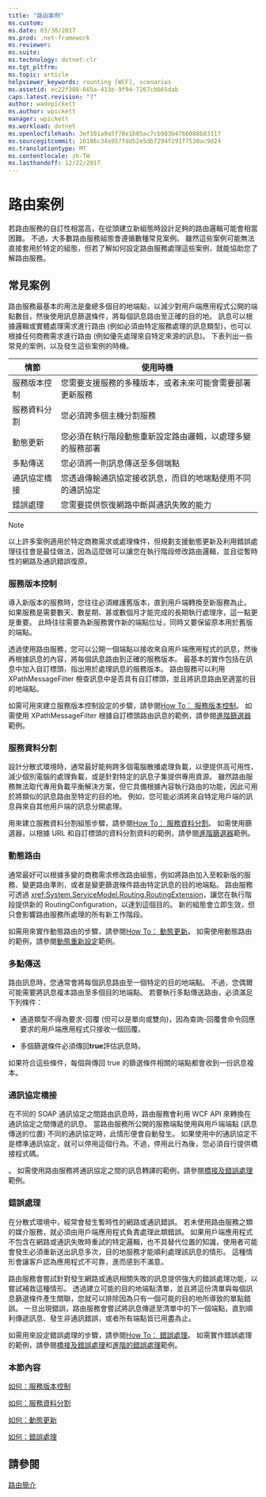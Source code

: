 ```yaml
---
title: "路由案例"
ms.custom: 
ms.date: 03/30/2017
ms.prod: .net-framework
ms.reviewer: 
ms.suite: 
ms.technology: dotnet-clr
ms.tgt_pltfrm: 
ms.topic: article
helpviewer_keywords: rounting [WCF], scenarios
ms.assetid: ec22f308-665a-413e-9f94-7267cb665dab
caps.latest.revision: "7"
author: wadepickett
ms.author: wpickett
manager: wpickett
ms.workload: dotnet
ms.openlocfilehash: 3ef101a9a5f78e1b85ac7cb983b4766088b83317
ms.sourcegitcommit: 16186c34a957fdd52e5db7294f291f7530ac9d24
ms.translationtype: MT
ms.contentlocale: zh-TW
ms.lasthandoff: 12/22/2017
---
```

# <a name="routing-scenarios"></a>路由案例
若路由服務的自訂性相當高，在從頭建立新組態時設計足夠的路由邏輯可能會相當困難。  不過，大多數路由服務組態會遵循數種常見案例。 雖然這些案例可能無法直接套用於特定的組態，但若了解如何設定路由服務處理這些案例，就能協助您了解路由服務。  
  
## <a name="common-scenarios"></a>常見案例  
 路由服務最基本的用法是彙總多個目的地端點，以減少對用戶端應用程式公開的端點數目，然後使用訊息篩選條件，將每個訊息路由至正確的目的地。 訊息可以根據邏輯或實體處理需求進行路由 (例如必須由特定服務處理的訊息類型)，也可以根據任何商務需求進行路由 (例如優先處理來自特定來源的訊息)。 下表列出一些常見的案例，以及發生這些案例的時機。  
  
|情節|使用時機|  
|--------------|--------------|  
|服務版本控制|您需要支援服務的多種版本，或者未來可能會需要部署更新服務|  
|服務資料分割|您必須跨多個主機分割服務|  
|動態更新|您必須在執行階段動態重新設定路由邏輯，以處理多變的服務部署|  
|多點傳送|您必須將一則訊息傳送至多個端點|  
|通訊協定橋接|您透過傳輸通訊協定接收訊息，而目的地端點使用不同的通訊協定|  
|錯誤處理|您需要提供恢復網路中斷與通訊失敗的能力|  
  
> [!NOTE]
>  以上許多案例適用於特定商務需求或處理條件，但規劃支援動態更新及利用錯誤處理往往會是最佳做法，因為這麼做可以讓您在執行階段修改路由邏輯，並且從暫時性的網路及通訊錯誤復原。  
  
### <a name="service-versioning"></a>服務版本控制  
 導入新版本的服務時，您往往必須維護舊版本，直到用戶端轉換至新服務為止。 如果服務是需要數天、數星期、甚或數個月才能完成的長期執行處理序，這一點更是重要。 此時往往需要為新服務實作新的端點位址，同時又要保留原本用於舊版的端點。  
  
 透過使用路由服務，您可以公開一個端點以接收來自用戶端應用程式的訊息，然後再根據訊息的內容，將每個訊息路由到正確的服務版本。 最基本的實作包括在訊息中加入自訂標頭，指出用於處理訊息的服務版本。 路由服務可以利用 XPathMessageFilter 檢查訊息中是否具有自訂標頭，並且將訊息路由至適當的目的地端點。  
  
 如需可用來建立服務版本控制設定的步驟，請參閱[How To： 服務版本控制](../../../../docs/framework/wcf/feature-details/how-to-service-versioning.md)。 如需使用 XPathMessageFilter 根據自訂標頭路由訊息的範例，請參閱[進階篩選器](../../../../docs/framework/wcf/samples/advanced-filters.md)範例。  
  
### <a name="service-data-partitioning"></a>服務資料分割  
 設計分散式環境時，通常最好能夠跨多個電腦散播處理負載，以便提供高可用性、減少個別電腦的處理負載，或是針對特定的訊息子集提供專用資源。 雖然路由服務無法取代專用負載平衡解決方案，但它具備根據內容執行路由的功能，因此可用於將類似的訊息路由至特定的目的地。 例如，您可能必須將來自特定用戶端的訊息與來自其他用戶端的訊息分開處理。  
  
 用來建立服務資料分割組態步驟，請參閱[How To： 服務資料分割](../../../../docs/framework/wcf/feature-details/how-to-service-data-partitioning.md)。 如需使用篩選器，以根據 URL 和自訂標頭的資料分割資料的範例，請參閱[進階篩選器](../../../../docs/framework/wcf/samples/advanced-filters.md)範例。  
  
### <a name="dynamic-routing"></a>動態路由  
 通常最好可以根據多變的商務需求修改路由組態，例如將路由加入至較新版的服務、變更路由準則，或者是變更篩選條件路由特定訊息的目的地端點。 路由服務可透過 <xref:System.ServiceModel.Routing.RoutingExtension>，讓您在執行階段提供新的 RoutingConfiguration，以達到這個目的。 新的組態會立即生效，但只會影響路由服務所處理的所有新工作階段。  
  
 如需用來實作動態路由的步驟，請參閱[How To： 動態更新](../../../../docs/framework/wcf/feature-details/how-to-dynamic-update.md)。 如需使用動態路由的範例，請參閱[動態重新設定](../../../../docs/framework/wcf/samples/dynamic-reconfiguration.md)範例。  
  
### <a name="multicast"></a>多點傳送  
 路由訊息時，您通常會將每個訊息路由至一個特定的目的地端點。  不過，您偶爾可能需要將訊息複本路由至多個目的地端點。 若要執行多點傳送路由，必須滿足下列條件：  
  
-   通道類型不得為要求-回覆 (但可以是單向或雙向)，因為查詢-回覆會命令回應要求的用戶端應用程式只接收一個回覆。  
  
-   多個篩選條件必須傳回**true**評估訊息時。  
  
 如果符合這些條件，每個與傳回 true 的篩選條件相關的端點都會收到一份訊息複本。  
  
### <a name="protocol-bridging"></a>通訊協定橋接  
 在不同的 SOAP 通訊協定之間路由訊息時，路由服務會利用 WCF API 來轉換在通訊協定之間傳遞的訊息。 當路由服務所公開的服務端點使用與用戶端端點 (訊息傳送的位置) 不同的通訊協定時，此情形便會自動發生。 如果使用中的通訊協定不是標準通訊協定，就可以停用這個行為。不過，停用此行為後，您必須自行提供橋接程式碼。  
  
 。 如需使用路由服務將通訊協定之間的訊息轉譯的範例，請參閱[橋接及錯誤處理](../../../../docs/framework/wcf/samples/bridging-and-error-handling.md)範例。  
  
### <a name="error-handling"></a>錯誤處理  
 在分散式環境中，經常會發生暫時性的網路或通訊錯誤。 若未使用路由服務之類的媒介服務，就必須由用戶端應用程式負責處理此類錯誤。 如果用戶端應用程式不包含在網路或通訊失敗時重試的特定邏輯，也不具替代位置的知識，使用者可能會發生必須重新送出訊息多次，目的地服務才能順利處理該訊息的情形。 這種情形會讓客戶認為應用程式不可靠，進而感到不滿意。  
  
 路由服務會嘗試針對發生網路或通訊相關失敗的訊息提供強大的錯誤處理功能，以嘗試補救這種情形。 透過建立可能的目的地端點清單，並且將這份清單與每個訊息篩選條件產生關聯，您就可以排除因為只有一個可能的目的地所導致的單點錯誤。 一旦出現錯誤，路由服務會嘗試將訊息傳遞至清單中的下一個端點，直到順利傳遞訊息、發生非通訊錯誤，或者所有端點皆已用盡為止。  
  
 如需用來設定錯誤處理的步驟，請參閱[How To： 錯誤處理](../../../../docs/framework/wcf/feature-details/how-to-error-handling.md)。 如需實作錯誤處理的範例，請參閱[橋接及錯誤處理](../../../../docs/framework/wcf/samples/bridging-and-error-handling.md)和[進階的錯誤處理](../../../../docs/framework/wcf/samples/advanced-error-handling.md)範例。  
  
### <a name="in-this-section"></a>本節內容  
 [如何：服務版本控制](../../../../docs/framework/wcf/feature-details/how-to-service-versioning.md)  
  
 [如何：服務資料分割](../../../../docs/framework/wcf/feature-details/how-to-service-data-partitioning.md)  
  
 [如何：動態更新](../../../../docs/framework/wcf/feature-details/how-to-dynamic-update.md)  
  
 [如何：錯誤處理](../../../../docs/framework/wcf/feature-details/how-to-error-handling.md)  
  
## <a name="see-also"></a>請參閱  
 [路由簡介](../../../../docs/framework/wcf/feature-details/routing-introduction.md)

